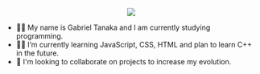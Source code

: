 <p align="center">
  <img src="https://i.imgur.com/vOrRPfW.png" />
</p>

- 👋🏻 My name is Gabriel Tanaka and I am currently studying programming.
- 👨‍💻 I’m currently learning JavaScript, CSS, HTML and plan to learn C++ in the future.
- 💬 I'm looking to collaborate on projects to increase my evolution.
